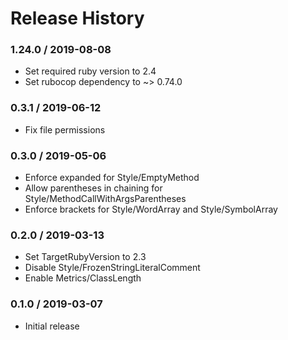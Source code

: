 # Release History

### 1.24.0 / 2019-08-08

* Set required ruby version to 2.4
* Set rubocop dependency to ~> 0.74.0

### 0.3.1 / 2019-06-12

* Fix file permissions

### 0.3.0 / 2019-05-06

* Enforce expanded for Style/EmptyMethod
* Allow parentheses in chaining for Style/MethodCallWithArgsParentheses
* Enforce brackets for Style/WordArray and Style/SymbolArray

### 0.2.0 / 2019-03-13

* Set TargetRubyVersion to 2.3 
* Disable Style/FrozenStringLiteralComment
* Enable Metrics/ClassLength

### 0.1.0 / 2019-03-07

* Initial release
